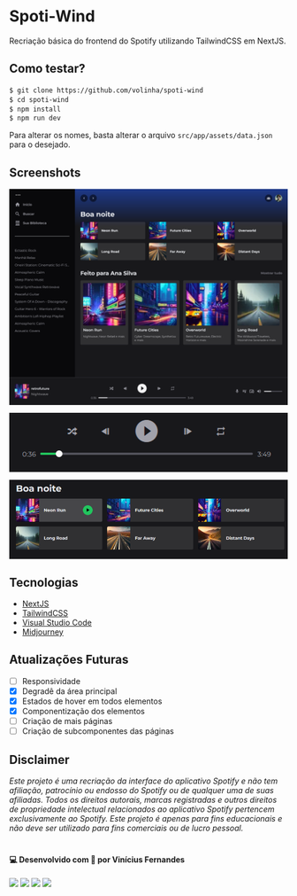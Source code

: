 # Spoti-Wind

Recriação básica do frontend do Spotify utilizando TailwindCSS em NextJS.

## Como testar?

```bash
$ git clone https://github.com/volinha/spoti-wind
$ cd spoti-wind
$ npm install
$ npm run dev
```

Para alterar os nomes, basta alterar o arquivo `src/app/assets/data.json` para o desejado.

## Screenshots

<p align="center" style="display: flex; align-items: flex-start; justify-content: center;">
  <img src="public/screenshot.png" width="800px"/>
</p>

<p align="center" style="display: flex; align-items: flex-start; justify-content: center;">
  <img src="public/hover1.png" width="800px"/>
</p>

<p align="center" style="display: flex; align-items: flex-start; justify-content: center;">
  <img src="public/hover2.png" width="800px"/>
</p>

## Tecnologias

- [NextJS](nextjs.org)
- [TailwindCSS](https://tailwindcss.com)
- [Visual Studio Code](https://code.visualstudio.com)
- [Midjourney](https://www.midjourney.com)

## Atualizações Futuras

- [ ] Responsividade
- [x] Degradê da área principal
- [x] Estados de hover em todos elementos
- [x] Componentização dos elementos
- [ ] Criação de mais páginas
- [ ] Criação de subcomponentes das páginas

## Disclaimer

*Este projeto é uma recriação da interface do aplicativo Spotify e não tem afiliação, patrocínio ou endosso do Spotify ou de qualquer uma de suas afiliadas. Todos os direitos autorais, marcas registradas e outros direitos de propriedade intelectual relacionados ao aplicativo Spotify pertencem exclusivamente ao Spotify. Este projeto é apenas para fins educacionais e não deve ser utilizado para fins comerciais ou de lucro pessoal.*

#

#### 💻 Desenvolvido com 💖 por Vinícius Fernandes
[<img src = "https://img.shields.io/badge/facebook-%231877F2.svg?&style=for-the-badge&logo=facebook&logoColor=white">](https://www.facebook.com/viniciusfvb)
[<img src="https://img.shields.io/badge/linkedin-%230077B5.svg?&style=for-the-badge&logo=linkedin&logoColor=white" />](https://www.linkedin.com/in/viniciusfernandesdev/)
[<img src="https://img.shields.io/badge/twitter-%231DA1F2.svg?&style=for-the-badge&logo=twitter&logoColor=white" />](https://twitter.com/volafernandes)
<a href = "mailto:viniciusfernandesdev@gmail.com"><img src="https://img.shields.io/badge/-Gmail-%23333?style=for-the-badge&logo=gmail&logoColor=white" target="_blank"></a>
<br />